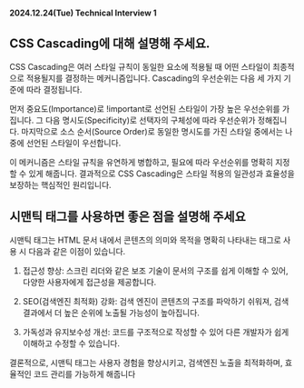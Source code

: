 #### 2024.12.24(Tue) Technical Interview 1

## CSS Cascading에 대해 설명해 주세요.
CSS Cascading은 여러 스타일 규칙이 동일한 요소에 적용될 때 어떤 스타일이 최종적으로 적용될지를 결정하는 메커니즘입니다. Cascading의 우선순위는 다음 세 가지 기준에 따라 결정됩니다.

먼저 중요도(Importance)로 !important로 선언된 스타일이 가장 높은 우선순위를 가집니다. 그 다음 명시도(Specificity)로 선택자의 구체성에 따라 우선순위가 정해집니다. 마지막으로 소스 순서(Source Order)로 동일한 명시도를 가진 스타일 중에서는 나중에 선언된 스타일이 우선합니다.

이 메커니즘은 스타일 규칙을 유연하게 병합하고, 필요에 따라 우선순위를 명확히 지정할 수 있게 해줍니다. 결과적으로 CSS Cascading은 스타일 적용의 일관성과 효율성을 보장하는 핵심적인 원리입니다.

## 시맨틱 태그를 사용하면 좋은 점을 설명해 주세요

시맨틱 태그는 HTML 문서 내에서 콘텐츠의 의미와 목적을 명확히 나타내는 태그로 사용 시 다음과 같은 이점이 있습니다. 

1. 접근성 향상: 스크린 리더와 같은 보조 기술이 문서의 구조를 쉽게 이해할 수 있어, 다양한 사용자에게 접근성을 제공합니다.

2. SEO(검색엔진 최적화) 강화: 검색 엔진이 콘텐츠의 구조를 파악하기 쉬워져, 검색 결과에서 더 높은 순위에 노출될 가능성이 높아집니다.

3. 가독성과 유지보수성 개선: 코드를 구조적으로 작성할 수 있어 다른 개발자가 쉽게 이해하고 수정할 수 있습니다.

결론적으로, 시맨틱 태그는 사용자 경험을 향상시키고, 검색엔진 노출을 최적화하며, 효율적인 코드 관리를 가능하게 해줍니다